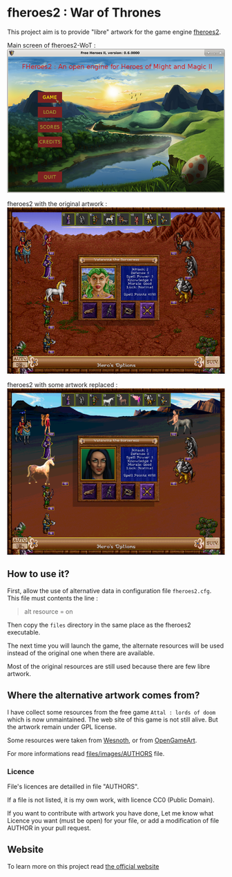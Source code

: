 # fheroes2 : War of Thrones

This project aim is to provide "libre" artwork for the game engine [fheroes2](https://sourceforge.net/projects/fheroes2).

Main screen of fheroes2-WoT :
![screenshot](assets/screenshot_main_screen.png)

fheroes2 with the original artwork :
![screenshot](assets/screenshot_battle.png)

fheroes2 with some artwork replaced :
![screenshot](assets/screenshot_battle_mod.png)

## How to use it?

First, allow the use of alternative data in configuration file `fheroes2.cfg`.
This file must contents the line :

> alt resource = on

Then copy the `files` directory in the same place as the fheroes2 executable.

The next time you will launch the game, the alternate resources will be used instead of the original one when there are available.

Most of the original resources are still used because there are few libre artwork.

## Where the alternative artwork comes from?

I have collect some resources from the free game `Attal : lords of doom` which is now unmaintained.
The web site of this game is not still alive. But the artwork remain under GPL license.

Some resources were taken from [Wesnoth](http://wesnoth.org), or from [OpenGameArt](http://opengameart.org).

For more informations read [files/images/AUTHORS](files/images/AUTHORS) file.

### Licence

File's licences are detailled in file "AUTHORS".

If a file is not listed, it is my own work, with licence CC0 (Public Domain).

If you want to contribute with artwork you have done, Let me know what Licence you want (must be open) for your file, or add a modification of file AUTHOR in your pull request.

## Website

To learn more on this project read [the official website](http://thaddeus002.github.io/fheroes2-WoT/index.html)
